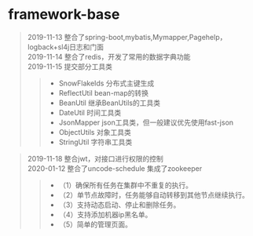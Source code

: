 # framework-base

>2019-11-13 整合了spring-boot,mybatis,Mymapper,Pagehelp，logback+sl4j日志和门面<br> 
>2019-11-14 整合了redis，开发了常用的数据字典功能<br> 
>2019-11-15 提交部分工具类<br> 
  >>* SnowFlakeIds 分布式主键生成<br> 
  >>* ReflectUtil  bean-map的转换<br> 
  >>* BeanUtil     继承BeanUtils的工具类<br> 
  >>* DateUtil     时间工具类<br> 
  >>* JsonMapper   json工具类，但一般建议优先使用fast-json<br> 
  >>* ObjectUtils  对象工具类<br> 
  >>* StringUtil   字符串工具类<br> 

>2019-11-18 整合jwt，对接口进行权限的控制<br> 
>2020-01-12 整合了uncode-schedule 集成了zookeeper
  >>* （1）确保所有任务在集群中不重复的执行。 
  >>* （2）单节点故障时，任务能够自动转移到其他节点继续执行。 
  >>* （3）支持动态启动、停止和删除任务。 
  >>* （4）支持添加机器ip黑名单。 
  >>* （5）简单的管理页面。
